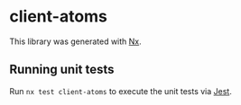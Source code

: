 # client-atoms

This library was generated with [Nx](https://nx.dev).

## Running unit tests

Run `nx test client-atoms` to execute the unit tests via [Jest](https://jestjs.io).
